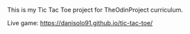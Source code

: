 This is my Tic Tac Toe project for TheOdinProject curriculum.

Live game: https://danisolo91.github.io/tic-tac-toe/